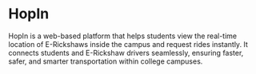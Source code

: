 # HopIn
HopIn is a web-based platform that helps students view the real-time location of E-Rickshaws inside the campus and request rides instantly. It connects students and E-Rickshaw drivers seamlessly, ensuring faster, safer, and smarter transportation within college campuses.

